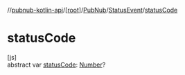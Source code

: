 //[pubnub-kotlin-api](../../../../index.md)/[[root]](../../index.md)/[PubNub](../index.md)/[StatusEvent](index.md)/[statusCode](status-code.md)

# statusCode

[js]\
abstract var [statusCode](status-code.md): [Number](https://kotlinlang.org/api/latest/jvm/stdlib/kotlin/-number/index.html)?
